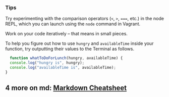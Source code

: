 ### Tips

Try experimenting with the comparison operators (`<`, `>`, `===`, etc.) in the node REPL, which you can launch using the `node` command in Vagrant.

Work on your code iteratively – that means in small pieces. 

To help you figure out how to use `hungry` and `availableTime` inside your function, try outputting their values to the Terminal as follows.

```javascript
  function whatToDoForLunch(hungry, availableTime) {
  console.log("hungry is", hungry);
  console.log("availableTime is", availableTime);
}
```

## 4 more on md: [Markdown Cheatsheet](https://github.com/adam-p/markdown-here/wiki/Markdown-Cheatsheet)